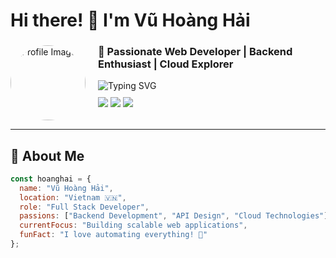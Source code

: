 # Hi there! 👋 I'm Vũ Hoàng Hải

<div align="left">
  <img align="left" src="https://scontent.fhan14-3.fna.fbcdn.net/v/t39.30808-6/493327903_4076368756015473_4947804848019579437_n.jpg?_nc_cat=103&ccb=1-7&_nc_sid=833d8c&_nc_ohc=-cTsNebTO1MQ7kNvwEr1lVQ&_nc_oc=AdkTD3xb_z8F-9vIE3gYwEec_CS_lGfpik4soGyaOtNsZdqOfSbjv6FUIEeZHocWpHI&_nc_zt=23&_nc_ht=scontent.fhan14-3.fna&_nc_gid=59LwQYAsGTAVwSq86tOodg&oh=00_AfVBunhAUnmsVSIjLvq8nBOVDhbVSZhV3zX7MXgvZ4E4Mg&oe=689E8F09" alt="Profile Image" width="120" style="border-radius: 50%; margin-right: 20px;" />
  
  ### 🚀 Passionate Web Developer | Backend Enthusiast | Cloud Explorer
  
  <img src="https://readme-typing-svg.herokuapp.com?font=Fira+Code&weight=500&size=18&pause=1000&color=00D9FF&width=400&lines=Full+Stack+Developer;Node.js+Expert;NestJS+Specialist;Always+Learning+New+Tech!" alt="Typing SVG" />
  
  <div style="margin-top: 10px;">
    <img src="https://img.shields.io/badge/🌍_Location-Vietnam-blue?style=flat-square" />
    <img src="https://img.shields.io/badge/💼_Role-Full_Stack_Developer-green?style=flat-square" />
    <img src="https://img.shields.io/badge/🎯_Focus-Backend_Development-orange?style=flat-square" />
  </div>
</div>

<br clear="left"/>

---

## 🎯 About Me

```javascript
const hoanghai = {
  name: "Vũ Hoàng Hải",
  location: "Vietnam 🇻🇳",
  role: "Full Stack Developer",
  passions: ["Backend Development", "API Design", "Cloud Technologies"],
  currentFocus: "Building scalable web applications",
  funFact: "I love automating everything! 🤖"
};
